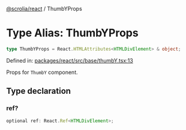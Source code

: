 [@scrolia/react](../README.md) / ThumbYProps

# Type Alias: ThumbYProps

```ts
type ThumbYProps = React.HTMLAttributes<HTMLDivElement> & object;
```

Defined in: [packages/react/src/base/thumbY.tsx:13](https://github.com/alpheustangs/scrolia/blob/99f515e4b0095d09a280c57c2fd0f9cf08d6dcf1/packages/react/src/base/thumbY.tsx#L13)

Props for `ThumbY` component.

## Type declaration

### ref?

```ts
optional ref: React.Ref<HTMLDivElement>;
```
